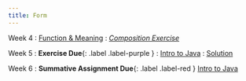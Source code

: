 ```yaml
---
title: Form
---
```


Week 4
: [Function & Meaning](#)
: [_Composition Exercise_](#)

Week 5
: **Exercise Due**{: .label .label-purple }
: [Intro to Java](#)
: [Solution](#)

Week 6
: **Summative Assignment Due**{: .label .label-red } [Intro to Java](#)
